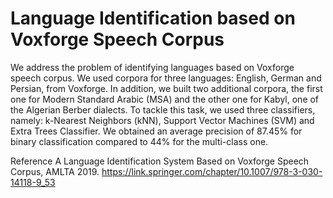 # Language Identification based on Voxforge Speech Corpus
We address the problem of identifying languages based on Voxforge speech corpus. We used corpora for three languages: English, German and Persian, from Voxforge. In addition, we built two additional corpora, the first one for Modern Standard Arabic (MSA) and the other one for Kabyl, one of the Algerian Berber dialects. To tackle this task, we used three classifiers, namely: k-Nearest Neighbors (kNN), Support Vector Machines (SVM) and Extra Trees Classifier. We obtained an average precision of 87.45% for binary classification compared to 44% for the multi-class one.

Reference
A Language Identification System Based on Voxforge Speech Corpus, AMLTA 2019. https://link.springer.com/chapter/10.1007/978-3-030-14118-9_53

